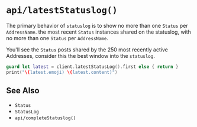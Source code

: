# ``api/latestStatuslog()``

The primary behavior of `statuslog` is to show no more than one `Status` per ``AddressName``.  the most recent `Status` instances shared on the statuslog, with no more than one `Status` per ``AddressName``. 

You'll see the `Status` posts shared by the 250 most recently active Addresses, consider this the best window into the `statuslog`.

```swift
guard let latest = client.latestStatusLog().first else { return }
print("\(latest.emoji) \(latest.content)")
```

## See Also

- ``Status``
- ``StatusLog``
- ``api/completeStatuslog()``
